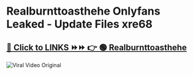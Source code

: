 
 # Realburnttoasthehe Onlyfans Leaked - Update Files xre68

## <h2><a href="https://clipsfans.com/Realburnttoasthehe&ref=git">🔗 Click to LINKS ⏩⏩ 👉 🟢 Realburnttoasthehe </a></h2>

<a href="https://clipsfans.com/Realburnttoasthehe&ref=git" rel="nofollow" data-target="animated-image.originalLink"><img src="https://i.ibb.co.com/xMMVF88/686577567.gif" alt="Viral Video Original" style="max-width: 100%; display: inline-block;" data-target="animated-image.originalImage"></a>

